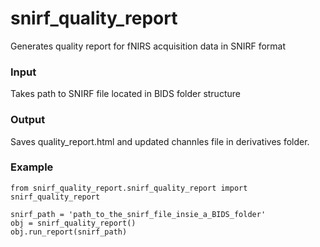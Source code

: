 # snirf_quality_report
Generates quality report for fNIRS acquisition data in SNIRF format

### Input
Takes path to SNIRF file located in BIDS folder structure

### Output
Saves quality_report.html and updated channles file in derivatives folder.

### Example
```
from snirf_quality_report.snirf_quality_report import snirf_quality_report

snirf_path = 'path_to_the_snirf_file_insie_a_BIDS_folder'
obj = snirf_quality_report()
obj.run_report(snirf_path)
 
```
